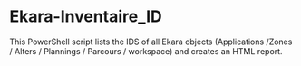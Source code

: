 # Ekara-Inventaire_ID
This PowerShell script lists the IDS of all Ekara objects (Applications /Zones / Alters / Plannings / Parcours / workspace) and creates an HTML report. 
